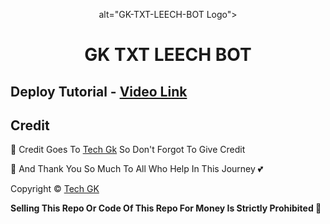 <p align="center">
   alt="GK-TXT-LEECH-BOT Logo">
</p>
<h1 align="center">
  GK TXT LEECH BOT
</h1>

## Deploy Tutorial - [Video Link](https://youtu.be/l1u3C_F79QE)

## Credit

💝 Credit Goes To [Tech Gk](https://telegram.me/@zx_gkk01) So Don't Forgot To Give Credit

💖 And Thank You So Much To All Who Help In This Journey 💕

Copyright ©️ [Tech GK](https://telegram.me/@zx_gkk01)

<b>Selling This Repo Or Code Of This Repo For Money Is Strictly Prohibited 🚫</b>

